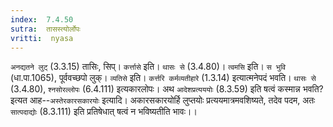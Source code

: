 ```yaml
---
index:  7.4.50
sutra:  तासस्त्योर्लोपः
vritti:  nyasa
---
```


`अनद्यतने लुट्` (3.3.15) तासिः, सिप्। `कर्त्तासे` इति। `थासः से` (3.4.80)। `त्वमसि` इति। `स भुवि` (धा.पा.1065), पूर्ववच्छपो लुक्। `व्यतिसे` इति। `कर्त्तरि कर्मव्यतीहारे` (1.3.14) इत्यात्मनेपदं भवति। `थासः से` (3.4.80), `श्नसोरल्लोपः` (6.4.111) इत्यकारलोपः।
अथ `आदेशप्रत्यययोः` (8.3.59) इति षत्वं कस्मान्न भवति? इत्यत आह--`अस्तेरकारसकारयोः` इत्यादि। अकारसकारयोर्हि लुप्तयोः प्रत्ययमात्रमवशिष्यते, तदेव पदम, अतः `सात्पदाद्योः` (8.3.111) इति प्रतिषेधात् षत्वं न भविष्यतीति भावः।।

